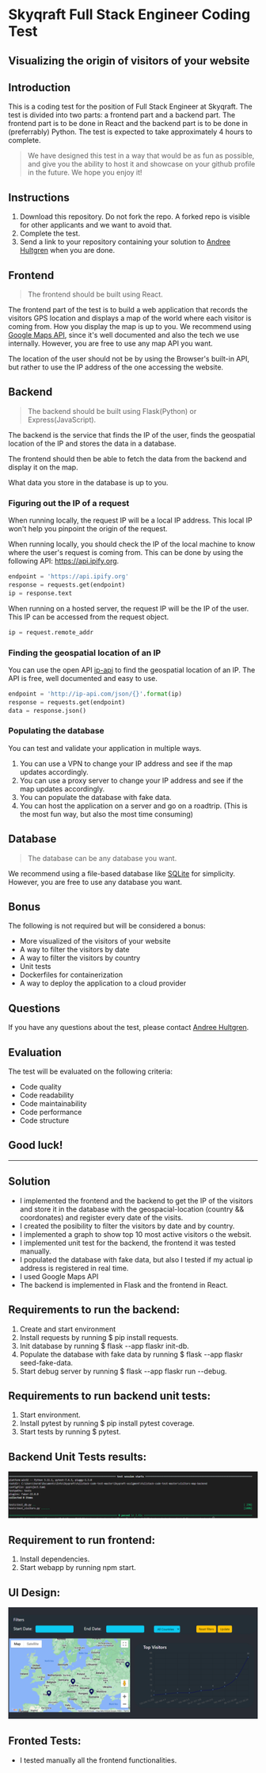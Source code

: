 # Skyqraft Full Stack Engineer Coding Test

## Visualizing the origin of visitors of your website

## Introduction

This is a coding test for the position of Full Stack Engineer at Skyqraft. The test is divided into two parts: a frontend part and a backend part. The frontend part is to be done in React and the backend part is to be done in (preferrably) Python. The test is expected to take approximately 4 hours to complete.

> We have designed this test in a way that would be as fun as possible, and give you the ability to host it and showcase on your github profile in the future. We hope you enjoy it!

## Instructions

1. Download this repository. Do not fork the repo. A forked repo is visible for other applicants and we want to avoid that.
2. Complete the test.
3. Send a link to your repository containing your solution to [Andree Hultgren](mailto:andree.hultgren@skyqraft.com) when you are done.

## Frontend

> The frontend should be built using React.

The frontend part of the test is to build a web application that records the visitors GPS location and displays a map of the world where each visitor is coming from. How you display the map is up to you. We recommend using [Google Maps API](https://developers.google.com/maps), since it's well documented and also the tech we use internally. However, you are free to use any map API you want.

The location of the user should not be by using the Browser's built-in API, but rather to use the IP address of the one accessing the website.

## Backend

> The backend should be built using Flask(Python) or Express(JavaScript).

The backend is the service that finds the IP of the user, finds the geospatial location of the IP and stores the data in a database.

The frontend should then be able to fetch the data from the backend and display it on the map.

What data you store in the database is up to you.

### Figuring out the IP of a request

When running locally, the request IP will be a local IP address. This local IP won't help you pinpoint the origin of the request.

When running locally, you should check the IP of the local machine to know where the user's request is coming from. This can be done by using the following API: https://api.ipify.org.

```python
endpoint = 'https://api.ipify.org'
response = requests.get(endpoint)
ip = response.text
```

When running on a hosted server, the request IP will be the IP of the user. This IP can be accessed from the request object.

```python
ip = request.remote_addr
```

### Finding the geospatial location of an IP

You can use the open API [ip-api](https://ip-api.com) to find the geospatial location of an IP. The API is free, well documented and easy to use.

```python
endpoint = 'http://ip-api.com/json/{}'.format(ip)
response = requests.get(endpoint)
data = response.json()
```

### Populating the database

You can test and validate your application in multiple ways.

1. You can use a VPN to change your IP address and see if the map updates accordingly.
2. You can use a proxy server to change your IP address and see if the map updates accordingly.
3. You can populate the database with fake data.
4. You can host the application on a server and go on a roadtrip. (This is the most fun way, but also the most time consuming)

## Database

> The database can be any database you want.

We recommend using a file-based database like [SQLite](https://www.sqlite.org/index.html) for simplicity. However, you are free to use any database you want.

## Bonus

The following is not required but will be considered a bonus:

- More visualized of the visitors of your website
- A way to filter the visitors by date
- A way to filter the visitors by country
- Unit tests
- Dockerfiles for containerization
- A way to deploy the application to a cloud provider

## Questions

If you have any questions about the test, please contact [Andree Hultgren](mailto:andree.hultgren@skyqraft.com).

## Evaluation

The test will be evaluated on the following criteria:

- Code quality
- Code readability
- Code maintainability
- Code performance
- Code structure

## Good luck!

_______

## Solution

-   I implemented the frontend and the backend to get the IP of the visitors and store it in the database with the geospacial-location (country && coordonates) and register every date of the visits. 
-   I created the posibility to filter the visitors by date and by country.
-   I implemented a graph to show top 10 most active visitors o the websit.
-   I implemented unit test for the backend, the frontend it was tested manually.
-   I populated the database with fake data, but also I tested if my actual ip address is registered in real time.
-   I used Google Maps API
-   The backend is implemented in Flask and the frontend in React.

## Requirements to run the backend:

1.  Create and start environment
2.  Install requests by running $ pip install requests.
3.  Init database by running $ flask --app flaskr init-db.
4.  Populate the database with fake data by running $ flask --app flaskr seed-fake-data.
5.  Start debug server by running $ flask --app flaskr run --debug.

## Requirements to run backend unit tests:

1.  Start environment.
2.  Install pytest by running $ pip install pytest coverage.
3.  Start tests by running $ pytest.

## Backend Unit Tests results:
![Alt text](image.png)

## Requirement to run frontend:

1.  Install dependencies.
2.  Start webapp by running npm start.

## UI Design:
![Alt text](image-1.png)

## Fronted Tests:

-   I tested manually all the frontend functionalities. 